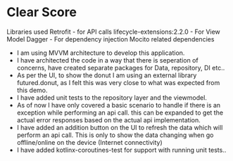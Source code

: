 # Clear Score

Libraries used
Retrofit - for API calls
lifecycle-extensions:2.2.0 - For View Model
Dagger - For dependency injection
Mocito related dependencies

- I am using MVVM architecture to develop this application.
- I have architected the code in a way that there is seperation of concerns, have created separate packages for Data,
 repository, DI etc..
- As per the UI, to show the donut I am using an external library futured.donut, as I felt this was very close
to what was expected from this demo.
- I have added unit tests to the repository layer and the viewmodel.
- As of now I have only covered a basic scenario to handle if there is an exception while performing an api call.
this can be expanded to get the actual error responses based on the actual api implementation.
- I have added an addition button on the UI to refresh the data which will perform an api call. This is only to
show the data changing when go offline/online on the device (Internet connectivity)
- I have added kotlinx-coroutines-test for support with running unit tests..


